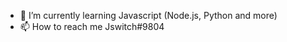 - 🌱 I’m currently learning Javascript (Node.js, Python and more)
- 📫 How to reach me Jswitch#9804 

<!---
SwitchNerd/SwitchNerd is a ✨ special ✨ repository because its `README.md` (this file) appears on your GitHub profile.
You can click the Preview link to take a look at your changes.
--->
